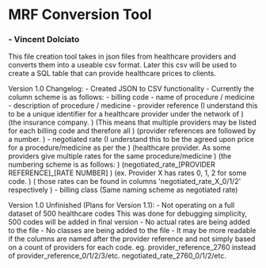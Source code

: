 # MRF Conversion Tool
### - Vincent Dolciato

This file creation tool takes in json files from healthcare providers and converts them into a useable csv format.
Later this csv will be used to create a SQL table that can provide healthcare prices to clients.

Version 1.0 Changelog:
    - Created JSON to CSV functionality
        - Currently the column scheme is as follows:
            - billing code
            - name of procedure / medicine 
            - description of procedure / medicine
            - provider reference 
                (I understand this to be a unique identifier for a healthcare provider under the network of )
                (the insurance company.                                                                     )
                (This means that multiple providers may be listed for each billing code and therefore all   )
                (provider references are followed by a number.                                              )
            - negotiated rate 
                (I understand this to be the agreed upon price for a procedure/medicine as per the          )
                (healthcare provider. As some providers give multiple rates for the same procedure/medicine )
                (the numbering scheme is as follows:                                                        )
                (negotiated_rate_[PROVIDER REFERENCE]_[RATE NUMBER]                                         )
                (ex. Provider X has rates 0, 1, 2 for some code.                                            )
                (   those rates can be found in columns 'negotiated_rate_X_0/1/2' respectively              )
            - billing class
                (Same naming scheme as negotiated rate)

Version 1.0 Unfinished (Plans for Version 1.1):
    - Not operating on a full dataset of 500 healthcare codes 
        This was done for debugging simplicity, 500 codes will be added in final version
    - No actual rates are being added to the file
    - No classes are being added to the file
    - It may be more readable if the columns are named after the provider reference 
        and not simply based on a count of providers for each code.
        eg. provider_reference_2760 instead of provider_reference_0/1/2/3/etc.
            negotiated_rate_2760_0/1/2/etc.
